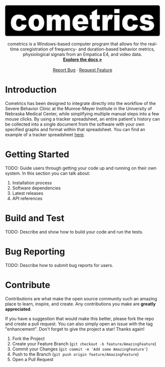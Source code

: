 <br />
<div align="center">
  <a href="https://github.com/Munroe-Meyer-Institute-VR-Laboratory/cometrics">
    <img src="images/cometrics_logo.png" alt="Logo" width="572" height="100">
  </a>

  <p align="center">
    cometrics is a Windows-based computer program that allows for the real-time coregistration of frequency- and duration-based behavior metrics, physiological signals from an Empatica E4, and video data.
    <br />
    <a href="https://github.com/Munroe-Meyer-Institute-VR-Laboratory/cometrics"><strong>Explore the docs »</strong></a>
    <br />
    <br />
    <a href="https://github.com/Munroe-Meyer-Institute-VR-Laboratory/cometrics/issues">Report Bug</a>
    ·
    <a href="https://github.com/Munroe-Meyer-Institute-VR-Laboratory/cometrics/issues">Request Feature</a>
  </p>
</div>

# Introduction 
Cometrics has been designed to integrate directly into the workflow of the Severe Behavior Clinic at the Munroe-Meyer Institute in the University of Nebraska Medical Center, while simplifying multiple manual steps into a few mouse clicks.  By using a tracker spreadsheet, an entire patient's history can be collected into a single document from the software with your own specified graphs and format within that spreadsheet.  You can find an example of a tracker spreadsheet [here](https://github.com/Munroe-Meyer-Institute-VR-Laboratory/cometrics/blob/main/reference/Reference_Tracker.xlsx).  

# Getting Started
TODO: Guide users through getting your code up and running on their own system. In this section you can talk about:
1.	Installation process
2.	Software dependencies
3.	Latest releases
4.	API references

# Build and Test
TODO: Describe and show how to build your code and run the tests. 

# Bug Reporting
TODO: Describe how to submit bug reports for users.

# Contribute
Contributions are what make the open source community such an amazing place to learn, inspire, and create. Any contributions you make are **greatly appreciated**.

If you have a suggestion that would make this better, please fork the repo and create a pull request. You can also simply open an issue with the tag "enhancement".
Don't forget to give the project a star! Thanks again!

1. Fork the Project
2. Create your Feature Branch (`git checkout -b feature/AmazingFeature`)
3. Commit your Changes (`git commit -m 'Add some AmazingFeature'`)
4. Push to the Branch (`git push origin feature/AmazingFeature`)
5. Open a Pull Request


